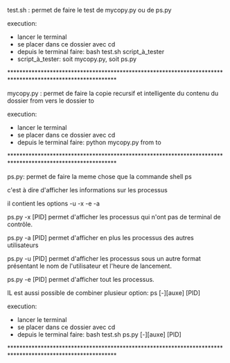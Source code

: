 ﻿test.sh : permet de faire le test de mycopy.py ou de ps.py

execution:

- lancer le terminal
- se placer dans ce dossier avec cd
- depuis le terminal faire: bash test.sh script\_à\_tester
- script\_à\_tester: soit mycopy.py, soit ps.py

\*\*\*\*\*\*\*\*\*\*\*\*\*\*\*\*\*\*\*\*\*\*\*\*\*\*\*\*\*\*\*\*\*\*\*\*\*\*\*\*\*\*\*\*\*\*\*\*\*\*\*\*\*\*\*\*\*\*\*\*\*\*\*\*\*\*\*\*\*\*\*\*\*\*\*\*\*\*\*\*\*\*\*\*\*\*\*\*\*\*\*\*\*\*\*\*\*\*\*\*\*\*\*\*\*\*\*

mycopy.py : permet de faire la copie recursif et intelligente du contenu du dossier from vers le dossier to

execution:

- lancer le terminal
- se placer dans ce dossier avec cd
- depuis le terminal faire: python mycopy.py from to

\*\*\*\*\*\*\*\*\*\*\*\*\*\*\*\*\*\*\*\*\*\*\*\*\*\*\*\*\*\*\*\*\*\*\*\*\*\*\*\*\*\*\*\*\*\*\*\*\*\*\*\*\*\*\*\*\*\*\*\*\*\*\*\*\*\*\*\*\*\*\*\*\*\*\*\*\*\*\*\*\*\*\*\*\*\*\*\*\*\*\*\*\*\*\*\*\*\*\*\*\*\*\*\*\*\*\*

ps.py: permet de faire la meme chose que la commande shell ps

c'est à dire d'afficher les informations sur les processus

il contient les options -u -x -e -a

ps.py -x [PID] permet d'afficher les processus qui n'ont pas de terminal de contrôle.

ps.py -a [PID] permet d'afficher en plus les processus des autres utilisateurs

ps.py -u [PID] permet d'afficher les processus sous un autre format présentant le nom de l'utilisateur et l'heure de lancement.

ps.py -e [PID] permet d'afficher tout les processus.

IL est aussi possible de combiner plusieur option: ps [-][auxe] [PID]

execution:

- lancer le terminal
- se placer dans ce dossier avec cd
- depuis le terminal faire: bash test.sh ps.py [-][auxe] [PID]

\*\*\*\*\*\*\*\*\*\*\*\*\*\*\*\*\*\*\*\*\*\*\*\*\*\*\*\*\*\*\*\*\*\*\*\*\*\*\*\*\*\*\*\*\*\*\*\*\*\*\*\*\*\*\*\*\*\*\*\*\*\*\*\*\*\*\*\*\*\*\*\*\*\*\*\*\*\*\*\*\*\*\*\*\*\*\*\*\*\*\*\*\*\*\*\*\*\*\*\*\*\*\*\*\*\*\*


